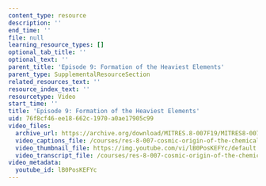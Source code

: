 ```yaml
---
content_type: resource
description: ''
end_time: ''
file: null
learning_resource_types: []
optional_tab_title: ''
optional_text: ''
parent_title: 'Episode 9: Formation of the Heaviest Elements'
parent_type: SupplementalResourceSection
related_resources_text: ''
resource_index_text: ''
resourcetype: Video
start_time: ''
title: 'Episode 9: Formation of the Heaviest Elements'
uid: 76f8cf46-ee18-662c-1970-a0ae17905c99
video_files:
  archive_url: https://archive.org/download/MITRES.8-007F19/MITRES8-007F19_ep09_300k.mp4
  video_captions_file: /courses/res-8-007-cosmic-origin-of-the-chemical-elements-fall-2019/f6eddefe436456928aaab3aa8644fe00_lB0PosKEFYc.vtt
  video_thumbnail_file: https://img.youtube.com/vi/lB0PosKEFYc/default.jpg
  video_transcript_file: /courses/res-8-007-cosmic-origin-of-the-chemical-elements-fall-2019/edfee3139bd7c2b76a3371b442a04a17_lB0PosKEFYc.pdf
video_metadata:
  youtube_id: lB0PosKEFYc
---
```

